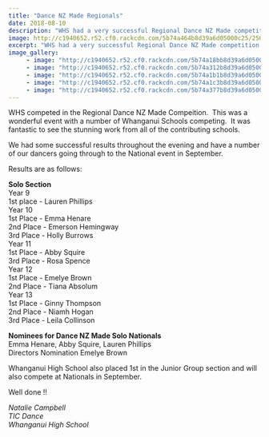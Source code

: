 ```yaml
---
title: "Dance NZ Made Regionals"
date: 2018-08-10
description: "WHS had a very successful Regional Dance NZ Made competition with a number advancing through to the Nationals..."
image: http://c1940652.r52.cf0.rackcdn.com/5b74a464b8d39a6d05000c25/250-38875439_522591674829842_6486458256951607296_n-(002).gif
excerpt: "WHS had a very successful Regional Dance NZ Made competition with a number advancing through to the Nationals in September."
image_gallery:
     - image: "http://c1940652.r52.cf0.rackcdn.com/5b74a18bb8d39a6d05000c1b/38880569_522587908163552_1804008700952707072_n-(002).jpg"
     - image: "http://c1940652.r52.cf0.rackcdn.com/5b74a312b8d39a6d05000c21/38854587_522588688163474_8856379253348892672_n-(002).jpg"
     - image: "http://c1940652.r52.cf0.rackcdn.com/5b74a1b1b8d39a6d05000c1d/38802814_522587931496883_1041947851849990144_n-(002).jpg"
     - image: "http://c1940652.r52.cf0.rackcdn.com/5b74a1c3b8d39a6d05000c1f/38875439_522591674829842_6486458256951607296_n-(002).jpg"
     - image: "http://c1940652.r52.cf0.rackcdn.com/5b74a377b8d39a6d05000c23/Dance-NZ-made-logo.gif"
---
```


<p>WHS competed in the Regional Dance NZ Made Compeition.&nbsp; This was a wonderful event with a number of Whanganui Schools competing.&nbsp; It was fantastic to see the stunning work from all of the contributing schools.</p>
<p>We had some successful results throughout the evening and have a number of our dancers going through to the National event in September.&nbsp;</p>
<p>Results are as follows:</p>
<p><strong>Solo Section</strong><br /> Year 9<br /> 1st place - Lauren Phillips<br /> Year 10<br /> 1st Place - Emma Henare<br /> 2nd Place - Emerson Hemingway<br /> 3rd Place - Holly Burrows<br /> Year 11<br /> 1st Place - Abby Squire<br /> 3rd Place - Rosa Spence<br /> Year 12<br /> 1st Place - Emelye Brown<br /> 2nd Place - Tiana Absolum<br /> Year 13<br /> 1st Place - Ginny Thompson&nbsp;<br /> 2nd Place - Niamh Hogan<br /> 3rd Place - Leila Collinson</p>
<p><strong>Nominees for Dance NZ Made Solo Nationals</strong><br /> Emma Henare, Abby Squire, Lauren Phillips<br /> Directors Nomination Emelye Brown</p>
<p>Whanganui High School also placed 1st in the Junior Group section and will also compete at Nationals in September.</p>
<p>Well done !!&nbsp;</p>
<p><em>Natalie Campbell</em><br /><em>TIC Dance</em><br /><em>Whanganui High School</em><strong><br /></strong></p>

